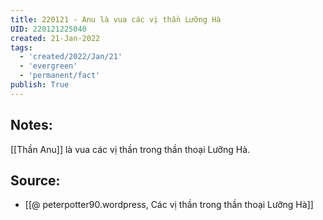 ```yaml
---
title: 220121 - Anu là vua các vị thần Lưỡng Hà
UID: 220121225040
created: 21-Jan-2022
tags:
  - 'created/2022/Jan/21'
  - 'evergreen'
  - 'permanent/fact'
publish: True
---
```

## Notes:
[[Thần Anu]] là vua các vị thần trong thần thoại Lưỡng Hà.

## Source:
- [[@ peterpotter90.wordpress, Các vị thần trong thần thoại Lưỡng Hà]]

